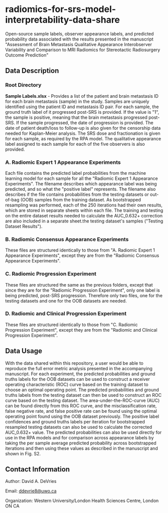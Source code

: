 # radiomics-for-srs-model-interpretability-data-share
Open-source sample labels, observer appearance labels, and predicted probability data associated with the results presented in the manuscript "Assessment of Brain Metastasis Qualitative Appearance Interobserver Variability and Comparison to MRI Radiomics for Stereotactic Radiosurgery Outcome Prediction"


## Data Description

### Root Directory
**Sample Labels.xlsx** - Provides a list of the patient and brain metastasis ID for each brain metastasis (sample) in the study.
Samples are uniquely identified using the patient ID and metastasis ID pair.
For each sample, the ground truth label of it progressed post-SRS is provided.
If the value is "1", the sample is positive, meaning that the brain metastasis progressed post-SRS.
If the sample progressed, the date of progression is provided.
The date of patient death/loss to follow-up is also given for the censorship data needed for Kaplan-Meier analysis.
The SRS dose and fractionation is given for each sample, as required by the RPA model.
The qualitative appearance label assigned to each sample for each of the five observers is also provided.

### A. Radiomic Expert 1 Appearance Experiments
Each file contains the predicted label probabilities from the machine learning model for each sample for all the "Radiomic Expert 1 Appearance Experiments".
The filename describes which appearance label was being predicted, and so what the "positive label" represents.
The filename also describes if the file contains probabilities from the testing datasets or out-of-bag (OOB) samples from the training dataset.
As bootstrapped resampling was performed, each of the 250 iterations had their own results, which are stored in separate sheets within each file.
The training and testing on the entire dataset results needed to calculate the AUC_0.632+ correction are also included in a separate sheet.the testing dataset's samples ("Testing Dataset Results").

### B. Radiomic Consensus Appearance Experiments
These files are structured identically to those from "A. Radiomic Expert 1 Appearance Experiments", except they are from the "Radiomic Consensus Appearance Experiments".

### C. Radiomic Progression Experiment
These files are structured the same as the previous folders, except that since they are for the "Radiomic Progression Experiment", only one label is being predicted, post-SRS progression.
Therefore only two files, one for the testing datasets and one for the OOB datasets are needed.

### D. Radiomic and Clinical Progression Experiment
These files are structured identically to those from "C. Radiomic Progression Experiment", except they are from the "Radiomic and Clinical Progression Experiment".


## Data Usage

With the data shared within this repository, a user would be able to reproduce the full error metric analysis presented in the accompanying manuscript.
For each experiment, the predicted probabilities and ground truths labels for the OOB datasets can be used to construct a receiver operating characteristic (ROC) curve based on the training dataset to choose an optimal operating point.
The predicted probabilities and ground truths labels from the testing dataset can then be used to construct an ROC curve based on the testing dataset.
The area-under-the-ROC-curve (AUC) can be found directly from this ROC curve, and the misclassification rate, false negative rate, and false positive rate can be found using the optimal operating point found using the OOB dataset previously.
The positive label confidences and ground truths labels per iteration for bootstrapped resampled testing datasets can also be used to calculate the corrected AUC_0.632+ value.
The predicted probabilities can also be used directly for use in the RPA models and for comparison across appearance labels by taking the per sample average predicted probability across bootstrapped iterations and then using these values as described in the manuscript and shown in Fig. S2.


## Contact Information
Author: David A. DeVries

Email: ddevrie8@uwo.ca

Organization: Western University/London Health Sciences Centre, London ON CA